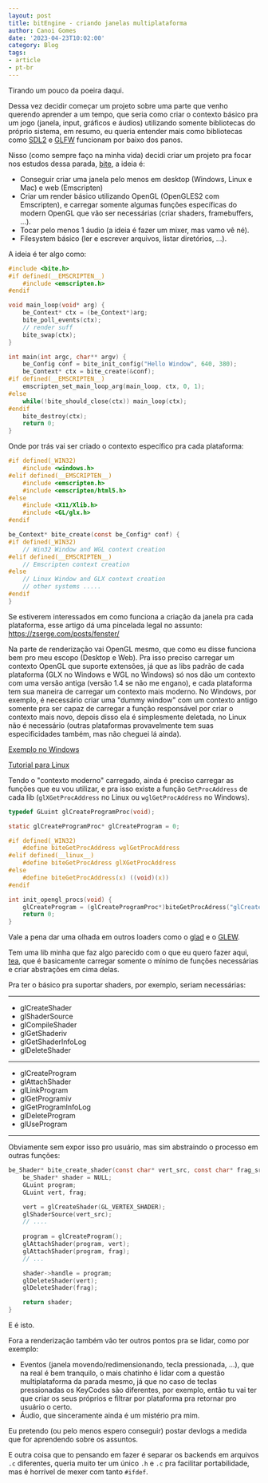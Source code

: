 ```yaml
---
layout: post
title: bitEngine - criando janelas multiplataforma
author: Canoi Gomes
date: '2023-04-23T10:02:00'
category: Blog
tags:
- article
- pt-br
---
```


Tirando um pouco da poeira daqui.

Dessa vez decidir começar um projeto sobre uma parte que venho querendo aprender a um tempo, que seria como criar o contexto básico pra um jogo (janela, input, gráficos e áudios) utilizando somente bibliotecas do próprio sistema, em resumo, eu queria entender mais como bibliotecas como [SDL2](https://libsdl.org) e [GLFW](https://libglfw.org) funcionam por baixo dos panos.

Nisso (como sempre faço na minha vida) decidi criar um projeto pra focar nos estudos dessa parada, [bite](https://github.com/canoi12/bite), a ideia é:

- Conseguir criar uma janela pelo menos em desktop (Windows, Linux e Mac) e web (Emscripten)
- Criar um render básico utilizando OpenGL (OpenGLES2 com Emscripten), e carregar somente algumas funções específicas do modern OpenGL que vão ser necessárias (criar shaders, framebuffers, ...).
- Tocar pelo menos 1 áudio (a ideia é fazer um mixer, mas vamo vê né).
- Filesystem básico (ler e escrever arquivos, listar diretórios, ...).

A ideia é ter algo como:
```c
#include <bite.h>
#if defined(__EMSCRIPTEN__)
	#include <emscripten.h>
#endif

void main_loop(void* arg) {
	be_Context* ctx = (be_Context*)arg;
	bite_poll_events(ctx);
	// render suff
	bite_swap(ctx);
}

int main(int argc, char** argv) {
	be_Config conf = bite_init_config("Hello Window", 640, 380);
	be_Context* ctx = bite_create(&conf);
#if defined(__EMSCRIPTEN__)
	emscripten_set_main_loop_arg(main_loop, ctx, 0, 1);
#else
	while(!bite_should_close(ctx)) main_loop(ctx);
#endif
	bite_destroy(ctx);
	return 0;
}
```

Onde por trás vai ser criado o contexto específico pra cada plataforma:
```c
#if defined(_WIN32)
	#include <windows.h>
#elif defined(__EMSCRIPTEN__)
	#include <emscripten.h>
	#include <emscripten/html5.h>
#else
	#include <X11/Xlib.h>
	#include <GL/glx.h>
#endif

be_Context* bite_create(const be_Config* conf) {
#if defined(_WIN32)
	// Win32 Window and WGL context creation
#elif defined(__EMSCRIPTEN__)
	// Emscripten context creation
#else
	// Linux Window and GLX context creation
	// other systems .....
#endif
}
```

Se estiverem interessados em como funciona a criação da janela pra cada plataforma, esse artigo dá uma pincelada legal no assunto: https://zserge.com/posts/fenster/

Na parte de renderização vai OpenGL mesmo, que como eu disse funciona bem pro meu escopo (Desktop e Web). Pra isso preciso carregar um contexto OpenGL que suporte extensões, já que as libs padrão de cada plataforma (GLX no Windows e WGL no Windows) só nos dão um contexto com uma versão antiga (versão 1.4 se não me engano), e cada plataforma tem sua maneira de carregar um contexto mais moderno. No Windows, por exemplo, é necessário criar uma "dummy window" com um contexto antigo somente pra ser capaz de carregar a função responsável por criar o contexto mais novo, depois disso ela é simplesmente deletada, no Linux não é necessário (outras plataformas provavelmente tem suas especificidades também, mas não cheguei lá ainda).

[Exemplo no Windows](https://gist.github.com/nickrolfe/1127313ed1dbf80254b614a721b3ee9c)

[Tutorial para Linux](https://apoorvaj.io/creating-a-modern-opengl-context/)

Tendo o "contexto moderno" carregado, ainda é preciso carregar as funções que eu vou utilizar, e pra isso existe a função `GetProcAddress` de cada lib (`glXGetProcAddress` no Linux ou `wglGetProcAddress` no Windows).
```c
typedef GLuint glCreateProgramProc(void);

static glCreateProgramProc* glCreateProgram = 0;

#if defined(_WIN32)
	#define biteGetProcAddress wglGetProcAddress
#elif defined(__linux__)
	#define biteGetProcAdress glXGetProcAddress
#else
	#define biteGetProcAddress(x) ((void)(x))
#endif

int init_opengl_procs(void) {
	glCreateProgram = (glCreateProgramProc*)biteGetProcAdress("glCreateProgram");
	return 0;
}
```

Vale a pena dar uma olhada em outros loaders como o [glad](https://glad.dav1d.de/) e o [GLEW](https://glew.sourceforge.net/).

Tem uma lib minha que faz algo parecido com o que eu quero fazer aqui, [tea](https://github.com/cafe-engine/tea), que é basicamente carregar somente o mínimo de funções necessárias e criar abstrações em cima delas.

Pra ter o básico pra suportar shaders, por exemplo, seriam necessárias:

---

- glCreateShader
- glShaderSource
- glCompileShader
- glGetShaderiv
- glGetShaderInfoLog
- glDeleteShader

---

- glCreateProgram
- glAttachShader
- glLinkProgram
- glGetProgramiv
- glGetProgramInfoLog
- glDeleteProgram
- glUseProgram

---

Obviamente sem expor isso pro usuário, mas sim abstraindo o processo em outras funções:
```c
be_Shader* bite_create_shader(const char* vert_src, const char* frag_src) {
	be_Shader* shader = NULL;
	GLuint program;
	GLuint vert, frag;

	vert = glCreateShader(GL_VERTEX_SHADER);
	glShaderSource(vert_src);
	// ....
	
	program = glCreateProgram();
	glAttachShader(program, vert);
	glAttachShader(program, frag);
	// ...

	shader->handle = program;
	glDeleteShader(vert);
	glDeleteShader(frag);

	return shader;
}
```

E é isto.

Fora a renderização também vão ter outros pontos pra se lidar, como por exemplo:

- Eventos (janela movendo/redimensionando, tecla pressionada, ...), que na real é bem tranquilo, o mais chatinho é lidar com a questão multiplataforma da parada mesmo, já que no caso de teclas pressionadas os KeyCodes são diferentes, por exemplo, então tu vai ter que criar os seus próprios e filtrar por plataforma pra retornar pro usuário o certo.
- Áudio, que sinceramente ainda é um mistério pra mim.

Eu pretendo (ou pelo menos espero conseguir) postar devlogs a medida que for aprendendo sobre os assuntos.

E outra coisa que to pensando em fazer é separar os backends em arquivos `.c` diferentes, queria muito ter um único `.h` e `.c` pra facilitar portabilidade, mas é horrível de mexer com tanto `#ifdef`.
